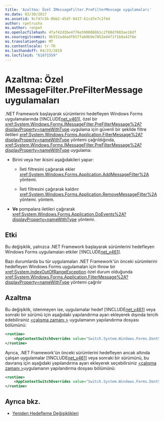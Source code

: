 ```yaml
---
title: 'Azaltma: Özel IMessageFilter.PreFilterMessage uygulamaları'
ms.date: 03/30/2017
ms.assetid: 9cf47c5b-0bb2-45df-9437-61cd7e7c2f4d
author: rpetrusha
ms.author: ronpet
ms.openlocfilehash: 4faf42d3be4f76e5908068b1c2f88d7803ae18df
ms.sourcegitcommit: 9b552addadfb57fab0b9e7852ed4f1f1b8a42f8e
ms.translationtype: MT
ms.contentlocale: tr-TR
ms.lasthandoff: 04/23/2019
ms.locfileid: "61871559"
---
```

# <a name="mitigation-custom-imessagefilterprefiltermessage-implementations"></a>Azaltma: Özel IMessageFilter.PreFilterMessage uygulamaları

.NET Framework başlayarak sürümlerini hedefleyen Windows Forms uygulamalarında [!INCLUDE[net_v461](../../../includes/net-v461-md.md)], özel bir <xref:System.Windows.Forms.IMessageFilter.PreFilterMessage%2A?displayProperty=nameWithType> uygulama için güvenli bir şekilde filtre iletileri <xref:System.Windows.Forms.Application.FilterMessage%2A?displayProperty=nameWithType> yöntemi çağrıldığında, <xref:System.Windows.Forms.IMessageFilter.PreFilterMessage%2A?displayProperty=nameWithType> uygulama:

- Birini veya her ikisini aşağıdakileri yapar:

  - İleti filtresini çağırarak ekler <xref:System.Windows.Forms.Application.AddMessageFilter%2A> yöntemi.

  - İleti filtresini çağırarak kaldırır <xref:System.Windows.Forms.Application.RemoveMessageFilter%2A> yöntemi. yöntem.

- **Ve** pompalara iletileri çağırarak <xref:System.Windows.Forms.Application.DoEvents%2A?displayProperty=nameWithType> yöntemi.

## <a name="impact"></a>Etki

Bu değişiklik, yalnızca .NET Framework başlayarak sürümlerini hedefleyen Windows Forms uygulamaları etkiler [!INCLUDE[net_v461](../../../includes/net-v461-md.md)].

Bazı durumlarda bu tür uygulamaları .NET Framework'ün önceki sürümlerini hedefleyen Windows Forms uygulamaları için throw bir <xref:System.IndexOutOfRangeException> özel durum olduğunda <xref:System.Windows.Forms.Application.FilterMessage%2A?displayProperty=nameWithType> yöntemi çağrılır

## <a name="mitigation"></a>Azaltma

Bu değişiklik, istenmeyen ise, uygulamalar hedef [!INCLUDE[net_v461](../../../includes/net-v461-md.md)] veya sonraki bir sürümü için aşağıdaki yapılandırma ayarı ekleyerek dışında tercih edebilirsiniz [ \<çalışma zamanı >](../../../docs/framework/configure-apps/file-schema/runtime/runtime-element.md) uygulamanın yapılandırma dosyası bölümünü:

```xml
<runtime>
    <AppContextSwitchOverrides value="Switch.System.Windows.Forms.DontSupportReentrantFilterMessage=true" />
</runtime>
```

Ayrıca, .NET Framework'ün önceki sürümlerini hedefleyen ancak altında çalışan uygulamalar [!INCLUDE[net_v461](../../../includes/net-v461-md.md)] veya sonraki bir sürümünü, bu davranış için aşağıdaki yapılandırma ayarı ekleyerek seçebilirsiniz [ \<çalışma zamanı >](../../../docs/framework/configure-apps/file-schema/runtime/runtime-element.md)uygulamanın yapılandırma dosyası bölümünü:

```xml
<runtime>
    <AppContextSwitchOverrides value="Switch.System.Windows.Forms.DontSupportReentrantFilterMessage=false" />
</runtime>
```

## <a name="see-also"></a>Ayrıca bkz.

- [Yeniden Hedefleme Değişiklikleri](../../../docs/framework/migration-guide/retargeting-changes-in-the-net-framework-4-6-1.md)
